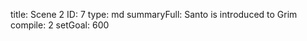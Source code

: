 title:          Scene 2
ID:             7
type:           md
summaryFull:    Santo is introduced to Grim
compile:        2
setGoal:        600


